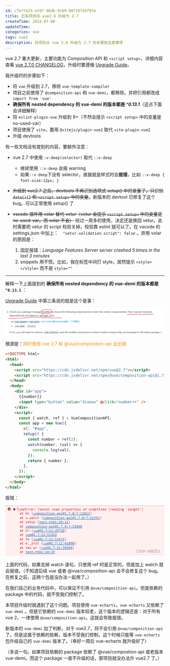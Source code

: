 ```yaml
---
id: c7e77e23-e297-4bdb-9c69-887167a5f97e
title: 已有项目将 vue2.6 升级为 2.7
createTime: 2022-07-08
updateTime:
categories: vue
tags: vue2
description: 将项目从 vue 2.6 升级为 2.7 的步骤和注意事项
---
```


vue 2.7 重大更新，主要功能为 Composition API 和 `<script setup>`，详细内容查看 [vue 2.7.0 CHANGELOG](https://github.com/vuejs/vue/blob/main/CHANGELOG.md#270-2022-07-01)，升级时要遵循 [Upgrade Guide](https://github.com/vuejs/vue/blob/main/CHANGELOG.md#upgrade-guide)。

我升级时的步骤如下：

- 将 `vue` 升级到 2.7，移除 `vue-template-compiler`
- 项目之前使用了 `@composition-api` 和 `vue-demi`，都移除。并把引用都改成 `import from 'vue' `
- **确保所有 nested dependency 的 vue-demi 的版本都是 _^0.13.1_**（这点下面会详细解释）
- 将 `eslint-plugin-vue` 升级到 9+（不然会提示 `<script setup>` 中的变量是 no-used-var）
- 项目使用了 `vite`，要用 `@vitejs/plugin-vue2` 取代 `vite-plugin-vue2`
- 升级 devtools

有一些文档没有提到的内容，要额外注意：

- vue 2.7 中使用 `:v-deep(selector)` 取代 `::v-deep`
  - 继续使用 `::v-deep` 会报 warning
  - 如果`::v-deep`下没有 selector，直接就是样式时会**报错**，比如 `::v-deep { font-size:12px; }`
- ~~升级到 vue2.7 之后，devtools 不再识别选项式 setup() 中的变量了，只识别 `data(){}` 和 `<script setup>` 中的变量~~。新版本的 devtool 已修复了这个 bug。可以正常使用 setup() 了
- ~~vscode 插件用 volar 替代 vetur（vetur 会提示 `<script setup>` 中的变量是 no-used-var。而 volar 不会）~~ 经过一周多的使用，决定还是换回 vetur。此时需要把 vetur 的 script 校验关掉，校验靠 eslint 就可以了。在 vscode 的 settings.json 中加上：`  "vetur.validation.script": false` 。弃用 volar 的原因是：

  1. 固定报错：_Language Features Server server crashed 5 times in the last 3 minutes_
  2. snippets 用不惯。比如，我在标签中间打 style，居然提示 `<style></style>` 而不是 `style=""`

---

解释一下上面提到的 **确保所有 nested dependency 的 vue-demi 的版本都是 `^0.13.1`** ：

[Upgrade Guide](https://github.com/vuejs/vue/blob/main/CHANGELOG.md#upgrade-guide) 中第三条说的就是这个是事：

![在这里插入图片描述](../post-assets/9bc9187d-e042-4ae3-9ef7-40df2558fc07.png)

根源是：<span style="color:darkorange">同时使用 vue 2.7 和 @vue/composition-api 会出错</span>

```html
<!DOCTYPE html>
<html>
  <head>
    <script src="https://cdn.jsdelivr.net/npm/vue@2.7"></script>
    <script src="https://cdn.jsdelivr.net/npm/@vue/composition-api@1.7.0"></script>
  </head>
  <body>
    <div id="app">
      {{number}}
      <input type="button" value="dianwo" @click="number++" />
    </div>
    <script>
      const { watch, ref } = VueCompositionAPI;
      const app = new Vue({
        el: "#app",
        setup() {
          const number = ref(2);
          watch(number, (val) => {
            console.log(val);
          });
          return { number };
        },
      });
    </script>
  </body>
</html>
```

报错：

![在这里插入图片描述](../post-assets/95d3db7b-0774-4c65-8754-addb997fe709.png)

上面的代码，如果去掉 watch 语句，只使用 ref 时是正常的，但是加上 watch 就会报错。（不知道后续 vue 或者 @vue/composition-api 会不会修复这个 bug。在修复之前，这两个包是没办法一起用了。）

在我们自己的业务代码中，可以保证不引用 `@vue/composition-api`。但是依赖的 package 中的代码，就不受我们控制了。

本项目升级时就遇到了这个问题。项目使用 `vue-echarts`，`vue-echarts` 又依赖了 `vue-demi` 。但是它依赖的 `vue-demi` 版本较老，这个版本的逻辑还是：对于所有 vue 2，一律使用 `@vue/composition-api`。这就会导致报错。

新版本的 `vue-demi` 加了判断，对于 vue2.7，将不会引用 `@vue/composition-api` 了。但是这属于依赖的依赖，版本不受我们控制，这个时候只能等 `vue-echarts` 包升级自己的 `vue-demi` 版本了。（幸好一周后 vue-echarts 就升级好了）

（多说一句。如果项目依赖的 package 依赖了 @vue/compostion-api 或老版本 vue-demi。而这个 package 一直不升级的话，那项目就没办法升 vue2.7 了。）
